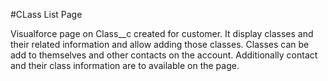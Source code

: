 #CLass List Page

Visualforce page on Class__c created for customer.
It display classes and their related information and allow adding those classes.
Classes can be add to themselves and other contacts on the account.
Additionally contact and their class information are to available on the page.
